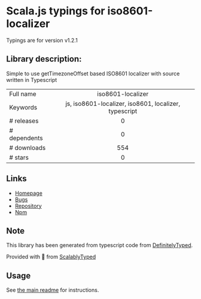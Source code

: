 
# Scala.js typings for iso8601-localizer

Typings are for version v1.2.1

## Library description:
Simple to use getTimezoneOffset based ISO8601 localizer with source written in Typescript

|                    |                 |
| ------------------ | :-------------: |
| Full name          | iso8601-localizer |
| Keywords           | js, iso8601-localizer, iso8601, localizer, typescript |
| # releases         | 0 |
| # dependents       | 0 |
| # downloads        | 554 |
| # stars            | 0 |

## Links
- [Homepage](https://github.com/avielfedida/ISO8601-Localizer)
- [Bugs](https://github.com/avielfedida/ISO8601-Localizer/issues)
- [Repository](https://github.com/avielfedida/ISO8601-Localizer)
- [Npm](https://www.npmjs.com/package/iso8601-localizer)
    


## Note
This library has been generated from typescript code from [DefinitelyTyped](https://definitelytyped.org).

Provided with :purple_heart: from [ScalablyTyped](https://github.com/oyvindberg/ScalablyTyped)

## Usage
See [the main readme](../../readme.md) for instructions.


